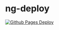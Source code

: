 # ng-deploy
[![Github Pages Deploy](https://github.com/dasbairagya/ng-deploy/actions/workflows/workflow.yml/badge.svg)](https://github.com/dasbairagya/ng-deploy/actions/workflows/workflow.yml)
